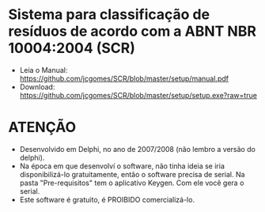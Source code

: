 # Sistema para classificação de resíduos de acordo com a ABNT NBR 10004:2004 (SCR)

- Leia o Manual: https://github.com/jcgomes/SCR/blob/master/setup/manual.pdf
- Download: https://github.com/jcgomes/SCR/blob/master/setup/setup.exe?raw=true

# ATENÇÃO
- Desenvolvido em Delphi, no ano de 2007/2008 (não lembro a versão do delphi).
- Na época em que desenvolví o software, não tinha ideia se iria disponibilizá-lo gratuitamente, então o software precisa de serial. Na pasta "Pre-requisitos" tem o aplicativo Keygen. Com ele você gera o serial. 
- Este software é gratuito, é PROIBIDO comercializá-lo.

